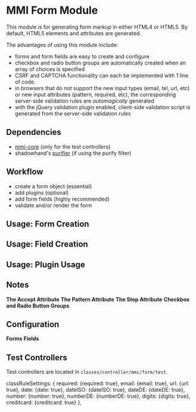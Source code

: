 # MMI Form Module

This module is for generating form markup in either HTML4 or HTML5.
By default, HTML5 elements and attributes are generated.

The advantages of using this module include:

* forms and form fields are easy to create and configure
* checkbox and radio button groups are automatically created when an array of choices is
specified
* CSRF and CAPTCHA functionality can each be implemented with 1 line of code.
* in browsers that do not support the new input types (email, tel, url, etc) or new input
attributes (pattern, required, etc), the corresponding server-side validation rules are
*automagically* generated
* with the jQuery validation plugin enabled, client-side validation script is generated
from the server-side validation rules

## Dependencies

* [mmi-core](http://github.com/memakeit/mmi-core) (only for the test controllers)
* shadowhand's [purifier](http://github.com/shadowhand/purifier) (if using the purify filter)

## Workflow

* create a form object (essential)
* add plugins (optional)
* add form fields (highly recommended)
* validate and/or render the form

## Usage: Form Creation

## Usage: Field Creation

## Usage: Plugin Usage


## Notes

**The Accept Attribute**
**The Pattern Attribute**
**The Step Attribute**
**Checkbox and Radio Button Groups**


## Configuration

**Forms**
**Fields**




## Test Controllers
Test controllers are located in `classes/controller/mmi/form/test`.



classRuleSettings: {
	required: {required: true},
	email: {email: true},
	url: {url: true},
	date: {date: true},
	dateISO: {dateISO: true},
	dateDE: {dateDE: true},
	number: {number: true},
	numberDE: {numberDE: true},
	digits: {digits: true},
	creditcard: {creditcard: true}
},
